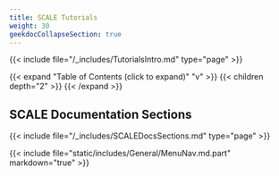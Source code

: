 ```yaml
---
title: SCALE Tutorials
weight: 30
geekdocCollapseSection: true
---
```


{{< include file="/_includes/TutorialsIntro.md" type="page" >}}

{{< expand "Table of Contents (click to expand)" "v" >}}
{{< children depth="2" >}}
{{< /expand >}}

## SCALE Documentation Sections

{{< include file="/_includes/SCALEDocsSections.md" type="page" >}}

{{< include file="static/includes/General/MenuNav.md.part" markdown="true" >}}
